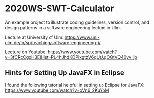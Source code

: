 # 2020WS-SWT-Calculator

An example project to illustrate coding guidelines, version control, and design patterns in a software engineering lecture in Ulm.

Lecture at University of Ulm: https://www.uni-ulm.de/in/sp/teaching/software-engineering-i/

Lecture on Youtube: https://www.youtube.com/watch?v=3fCRcCgxH3E&list=PL4hJhdKDPIxgtzV6qUrAqOQtVQ40yv_jb

## Hints for Setting Up JavaFX in Eclipse

I found the following tutorial helpful in setting up Eclipse for JavaFX: https://www.youtube.com/watch?v=oVn6_2KuYbM
